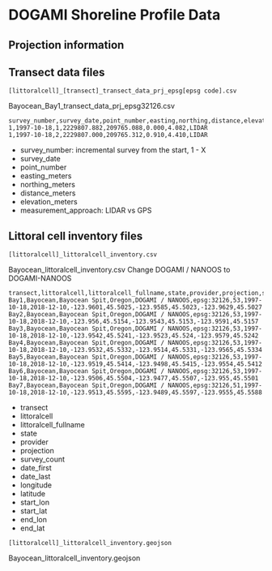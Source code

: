 # DOGAMI Shoreline Profile Data


## Projection information

## Transect data files

`[littoralcell]_[transect]_transect_data_prj_epsg[epsg code].csv`

Bayocean_Bay1_transect_data_prj_epsg32126.csv

```csv
survey_number,survey_date,point_number,easting,northing,distance,elevation,source
1,1997-10-18,1,2229807.882,209765.088,0.000,4.082,LIDAR
1,1997-10-18,2,2229807.000,209765.312,0.910,4.410,LIDAR
```

- survey_number: incremental survey from the start, 1 - X
- survey_date
- point_number
- easting_meters
- northing_meters
- distance_meters
- elevation_meters
- measurement_approach: LIDAR vs GPS

## Littoral cell inventory files

`[littoralcell]_littoralcell_inventory.csv`

Bayocean_littoralcell_inventory.csv
Change DOGAMI / NANOOS to DOGAMI-NANOOS


```csv
transect,littoralcell,littoralcell_fullname,state,provider,projection,survey_count,date_first,date_last,lon,lat,start_lon,start_lat,end_lon,end_lat
Bay1,Bayocean,Bayocean Spit,Oregon,DOGAMI / NANOOS,epsg:32126,53,1997-10-18,2018-12-10,-123.9601,45.5025,-123.9585,45.5023,-123.9629,45.5027
Bay2,Bayocean,Bayocean Spit,Oregon,DOGAMI / NANOOS,epsg:32126,53,1997-10-18,2018-12-10,-123.956,45.5154,-123.9543,45.5153,-123.9591,45.5157
Bay3,Bayocean,Bayocean Spit,Oregon,DOGAMI / NANOOS,epsg:32126,53,1997-10-18,2018-12-10,-123.9542,45.5241,-123.9523,45.524,-123.9579,45.5242
Bay4,Bayocean,Bayocean Spit,Oregon,DOGAMI / NANOOS,epsg:32126,53,1997-10-18,2018-12-10,-123.9532,45.5332,-123.9514,45.5331,-123.9565,45.5334
Bay5,Bayocean,Bayocean Spit,Oregon,DOGAMI / NANOOS,epsg:32126,53,1997-10-18,2018-12-10,-123.9519,45.5414,-123.9498,45.5415,-123.9554,45.5412
Bay6,Bayocean,Bayocean Spit,Oregon,DOGAMI / NANOOS,epsg:32126,53,1997-10-18,2018-12-10,-123.9506,45.5504,-123.9477,45.5507,-123.955,45.5501
Bay7,Bayocean,Bayocean Spit,Oregon,DOGAMI / NANOOS,epsg:32126,51,1997-10-18,2018-12-10,-123.9513,45.5595,-123.9489,45.5597,-123.9555,45.5588
```

- transect
- littoralcell
- littoralcell_fullname
- state
- provider
- projection
- survey_count
- date_first
- date_last
- longitude
- latitude
- start_lon
- start_lat
- end_lon
- end_lat

`[littoralcell]_littoralcell_inventory.geojson`

Bayocean_littoralcell_inventory.geojson
